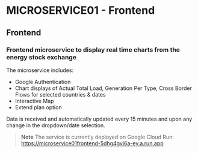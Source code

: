 # MICROSERVICE01 - Frontend

## Frontend
### Frontend microservice to display real time charts from the energy stock exchange
The microservice includes:
* Google Authentication 
* Chart displays of Actual Total Load, Generation Per Type, Cross Border Flows for selected countries & dates
* Interactive Map
* Extend plan option

Data is received and automatically updated every 15 minutes and upon any change in the dropdown/date selection.

>**Note**
>The service is currently deployed on Google Cloud Run: https://microservice01frontend-5dhg4gvi6a-ey.a.run.app

